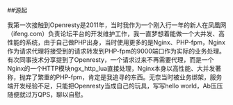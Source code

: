 ##源起

我第一次接触到Openresty是2011年，当时我作为一个刚入行一年的新人在凤凰网（ifeng.com）负责论坛平台的开发维护工作，我一直梦想着能做一个大并发、高性能的系统，由于自己做PHP出身，当时使用更多的是Nginx、PHP-fpm，Nginx作为请求代理将接受到的请求转发到PHP-fpm的9000端口作为实际的业务处理。有次同事技术分享提到了Openresty，一个请求过来不再需要代理，而是一个Nginx的一个HTTP模块ngx_http_lua直接处理，Nginx本身以高性能、大并发著称，抛弃了繁重的PHP-fpm，肯定是我追寻的东西。无奈当时被业务绑架，服务端开发经验不足，只能把Openresty当成自己的玩具，写写hello world，Ab压压随便就过万QPS，聊以自慰。